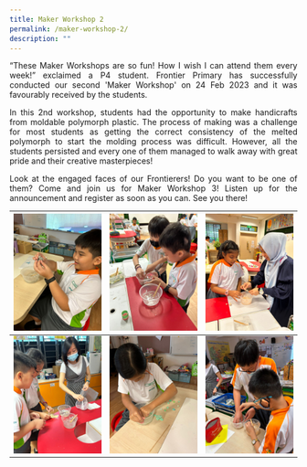 ```yaml
---
title: Maker Workshop 2
permalink: /maker-workshop-2/
description: ""
---
```


<p style="text-align:justify;">“These Maker Workshops are so fun! How I wish I can attend them every week!” exclaimed a P4 student. Frontier Primary has successfully conducted our second 'Maker Workshop' on 24 Feb 2023 and it was favourably received by the students.
	
<p style="text-align:justify;">In this 2nd workshop, students had the opportunity to make handicrafts from moldable polymorph plastic. The process of making was a challenge for most students as getting the correct consistency of the melted polymorph to start the molding process was difficult. However, all the students persisted and every one of them managed to walk away with great pride and their creative masterpieces!

<p style="text-align:justify;">Look at the engaged faces of our Frontierers! Do you want to be one of them? Come and join us for Maker Workshop 3! Listen up for the announcement and register as soon as you can. See you there!
	


| <img src="/images/Maker 2 pic 1.jpg"> | <img src="/images/Maker 2 pic 2.jpg"> | <img src="/images/Maker 2 pic 3.jpg"> |
| -------- | -------- | -------- |
| <img src="/images/Maker 2 pic 4.jpg">     | <img src="/images/Maker 2 pic 5.jpg">    | <img src="/images/Maker 2 pic 6.jpg">     |